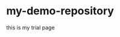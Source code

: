 # my-demo-repository
<html>
  <head>
    <title>demo page</title>
  </head>
  <body>
    this is my trial page
  </body>
  </html>
